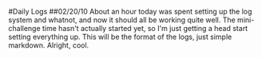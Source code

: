 #Daily Logs
##02/20/10
About an hour today was spent setting up the log system and whatnot, and now it should all be working quite well. The mini-challenge time hasn't actually started yet, so I'm just getting a head start setting everything up. This will be the format of the logs, just simple markdown. Alright, cool.